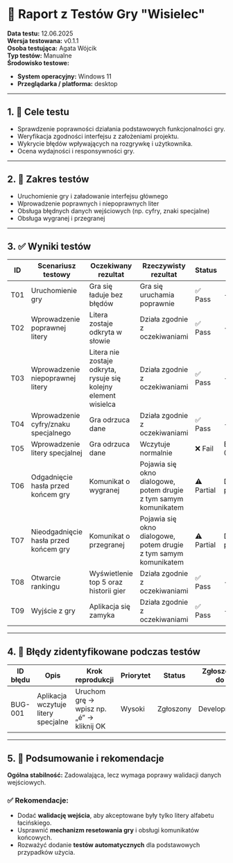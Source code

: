 # 🧪 Raport z Testów Gry "Wisielec"

**Data testu:** 12.06.2025  
**Wersja testowana:** v0.1.1  
**Osoba testująca:** Agata Wójcik  
**Typ testów:** Manualne  
**Środowisko testowe:**  
- **System operacyjny:** Windows 11  
- **Przeglądarka / platforma:** desktop  

---

## 1. 🎯 Cele testu
- Sprawdzenie poprawności działania podstawowych funkcjonalności gry.  
- Weryfikacja zgodności interfejsu z założeniami projektu.  
- Wykrycie błędów wpływających na rozgrywkę i użytkownika.  
- Ocena wydajności i responsywności gry.  

---

## 2. 📌 Zakres testów
- Uruchomienie gry i załadowanie interfejsu głównego  
- Wprowadzenie poprawnych i niepoprawnych liter  
- Obsługa błędnych danych wejściowych (np. cyfry, znaki specjalne)  
- Obsługa wygranej i przegranej  

---

## 3. ✅ Wyniki testów

| ID   | Scenariusz testowy                            | Oczekiwany rezultat                                                       | Rzeczywisty rezultat                                                                 | Status      | Uwagi / Błąd   |
|------|-----------------------------------------------|---------------------------------------------------------------------------|---------------------------------------------------------------------------------------|-------------|----------------|
| T01  | Uruchomienie gry                              | Gra się ładuje bez błędów                                                 | Gra się uruchamia poprawnie                                                           | ✅ Pass     | -              |
| T02  | Wprowadzenie poprawnej litery                 | Litera zostaje odkryta w słowie                                           | Działa zgodnie z oczekiwaniami                                                        | ✅ Pass     | -              |
| T03  | Wprowadzenie niepoprawnej litery              | Litera nie zostaje odkryta, rysuje się kolejny element wisielca          | Działa zgodnie z oczekiwaniami                                                        | ✅ Pass     | -              |
| T04  | Wprowadzenie cyfry/znaku specjalnego          | Gra odrzuca dane                                                          | Działa zgodnie z oczekiwaniami                                                        | ✅ Pass     | -              |
| T05  | Wprowadzenie litery specjalnej                | Gra odrzuca dane                                                          | Wczytuje normalnie                                                                    | ❌ Fail     | BUG-001        |
| T06  | Odgadnięcie hasła przed końcem gry            | Komunikat o wygranej                                                      | Pojawia się okno dialogowe, potem drugie z tym samym komunikatem                     | ⚠️ Partial  | Do poprawy     |
| T07  | Nieodgadnięcie hasła przed końcem gry         | Komunikat o przegranej                                                    | Pojawia się okno dialogowe, potem drugie z tym samym komunikatem                     | ⚠️ Partial  | Do poprawy     |
| T08  | Otwarcie rankingu                             | Wyświetlenie top 5 oraz historii gier                                     | Działa zgodnie z oczekiwaniami                                                        | ✅ Pass     | -              |
| T09  | Wyjście z gry                                 | Aplikacja się zamyka                                                      | Działa zgodnie z oczekiwaniami                                                        | ✅ Pass     | -              |

---

## 4. 🐞 Błędy zidentyfikowane podczas testów

| ID błędu | Opis                                   | Krok reprodukcji                              | Priorytet | Status     | Zgłoszono do  |
|----------|----------------------------------------|-----------------------------------------------|-----------|------------|---------------|
| BUG-001  | Aplikacja wczytuje litery specjalne     | Uruchom grę → wpisz np. „é” → kliknij OK       | Wysoki    | Zgłoszony  | Development   |

---

## 5. 📝 Podsumowanie i rekomendacje

**Ogólna stabilność:** Zadowalająca, lecz wymaga poprawy walidacji danych wejściowych.

### ✅ Rekomendacje:
- Dodać **walidację wejścia**, aby akceptowane były tylko litery alfabetu łacińskiego.
- Usprawnić **mechanizm resetowania gry** i obsługi komunikatów końcowych.
- Rozważyć dodanie **testów automatycznych** dla podstawowych przypadków użycia.
